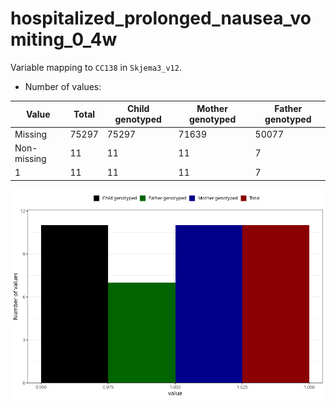 # hospitalized_prolonged_nausea_vomiting_0_4w
Variable mapping to `CC138` in `Skjema3_v12`.
- Number of values:

| Value | Total | Child genotyped | Mother genotyped | Father genotyped |
| ----- | ----- | --------------- | ---------------- | ---------------- |
| Missing | 75297 | 75297 | 71639 | 50077 |
| Non-missing | 11 | 11 | 11 | 7 |
| 1 | 11 | 11 | 11 | 7 |



![](hospitalized_prolonged_nausea_vomiting_0_4w_n.png)



